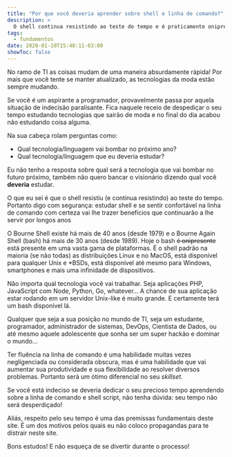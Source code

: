 ```yaml
---
title: "Por que você deveria aprender sobre shell e linha de comando?"
description: >
  O shell continua resistindo ao teste do tempo e é praticamente onipresente. Seja você um estudante ou profissional de qualquer área de TI (ou até mesmo aquele adolescente que sonha ser um hackão que vai dominar o mundo) aprender sobre a linha de comando certamente lhe trará grandes benefícios.
tags:
  - fundamentos
date: 2020-01-10T15:48:11-03:00
showToc: false
---
```



No ramo de TI as coisas mudam de uma maneira absurdamente rápida! Por mais que você tente se manter atualizado, as tecnologias da moda estão sempre mudando.

Se você é um aspirante a programador, provavelmente passa por aquela situação de indecisão paralisante. Fica naquele receio de despediçar o seu tempo estudando tecnologias que sairão de moda e no final do dia acabou não estudando coisa alguma.

Na sua cabeça rolam perguntas como:

- Qual tecnologia/linguagem vai bombar no próximo ano?
- Qual tecnologia/linguagem que eu deveria estudar?

Eu não tenho a resposta sobre qual será a tecnologia que vai bombar no futuro próximo, também não quero bancar o visionário dizendo qual você **deveria** estudar.

O que eu sei é que o shell resistiu (e continua resistindo) ao teste do tempo. Portanto digo com segurança: estudar shell e se sentir confortável na linha de comando com certeza vai lhe trazer benefícios que continuarão a lhe servir por longos anos

O Bourne Shell existe há mais de 40 anos (desde 1979) e o Bourne Again Shell (bash) há mais de 30 anos (desde 1989). Hoje o bash ~~é onipresente~~ está presente em uma vasta gama de plataformas. É o shell padrão na maioria (se não todas) as distribuições Linux e no MacOS, está disponível para qualquer Unix e \*BSDs, está disponível até mesmo para Windows, smartphones e mais uma infinidade de dispositivos.

Não importa qual tecnologia você vai trabalhar. Seja aplicações PHP, JavaScript com Node, Python, Go, whatever... A chance de sua aplicação estar rodando em um servidor Unix-like é muito grande. E certamente terá um bash disponível lá.

Qualquer que seja a sua posição no mundo de TI, seja um estudante, programador, administrador de sistemas, DevOps, Cientista de Dados, ou até mesmo aquele adolescente que sonha ser um super hackão e dominar o mundo... 

Ter fluência na linha de comando é uma habilidade muitas vezes negligenciada ou considerada obscura, mas é uma habilidade que vai aumentar sua produtividade e sua flexibilidade ao resolver diversos problemas. Portanto será um ótimo diferencial no seu _skillset_.


Se você está indeciso se deveria dedicar o seu precioso tempo aprendendo sobre a linha de comando e shell script, não tenha dúvida: seu tempo não será desperdiçado!

Aliás, respeito pelo seu tempo é uma das premissas fundamentais deste site. É um dos motivos pelos quais eu não coloco propagandas para te distrair neste site.

Bons estudos! E não esqueça de se divertir durante o processo!